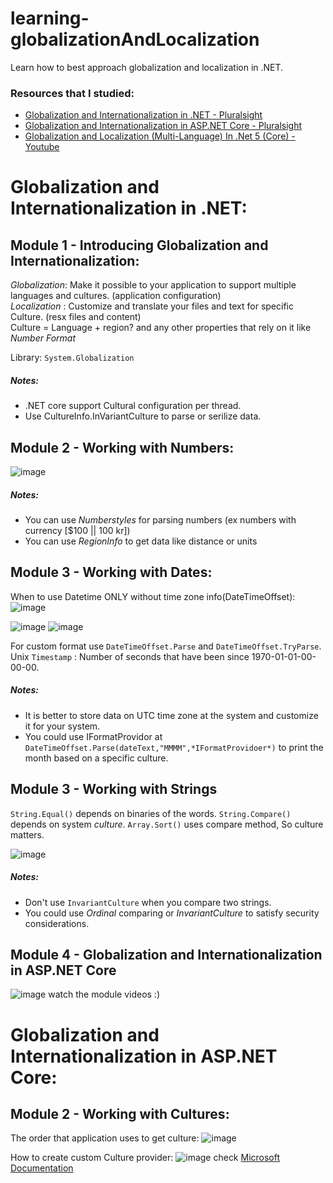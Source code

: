 # learning-globalizationAndLocalization
Learn how to best approach globalization and localization in .NET.

### Resources that I studied:<br>
- [Globalization and Internationalization in .NET - Pluralsight](https://app.pluralsight.com/library/courses/dot-net-6-globalization-internationalization/table-of-contents)
- [Globalization and Internationalization in ASP.NET Core - Pluralsight](https://app.pluralsight.com/library/courses/asp-dot-net-core-6-globalization-internationalization/table-of-contents)
- [Globalization and Localization (Multi-Language) In .Net 5 (Core) -Youtube](https://www.youtube.com/watch?v=PyCGEO4b6F0&list=PL62tSREI9C-cJtB90kxb76SDCpXKuOfUH)

  
# Globalization and Internationalization in .NET:
## Module 1 - Introducing Globalization and Internationalization:
*Globalization*: Make it possible to your application to support multiple languages and cultures. (application configuration) <br>
*Localization* : Customize and translate your files and text for specific Culture. (resx files and content)<br>
Culture = Language + region?  and any other properties that rely on it like *Number Format*<br>


Library: `System.Globalization`

##### Notes:
- .NET core support Cultural configuration per thread.
- Use CultureInfo.InVariantCulture to parse or serilize data.

## Module 2 - Working with Numbers:
![image](https://github.com/user-attachments/assets/376eb9ee-e037-4b38-99ea-8cc6b312db37)

##### Notes:
- You can use *Numberstyles* for parsing numbers (ex numbers with currency [$100 || 100 kr])
- You can use *RegionInfo* to get data like distance or units
  
## Module 3 - Working with Dates:
When to use Datetime ONLY without time zone info(DateTimeOffset):
![image](https://github.com/user-attachments/assets/8d7e7406-a4b2-448a-8547-3086aebffa88)

![image](https://github.com/user-attachments/assets/03de1456-87ba-48ab-afee-c4035ddf0340)
![image](https://github.com/user-attachments/assets/54211364-c0ce-4c03-8b34-2c96d6965a25)

For custom format use `DateTimeOffset.Parse` and `DateTimeOffset.TryParse`.
Unix `Timestamp` : Number of seconds that have been since 1970-01-01-00-00-00.

##### Notes:
- It is better to store data on UTC time zone at the system and customize it for your system.
- You could use IFormatProvidor at `DateTimeOffset.Parse(dateText,"MMMM",*IFormatProvidoer*)` to print the month based on a specific culture.

## Module 3 - Working with Strings
`String.Equal()` depends on binaries of the words.
`String.Compare()` depends on system *culture*.
`Array.Sort()` uses compare method, So culture matters.

![image](https://github.com/user-attachments/assets/e95dc93e-d36f-4d56-a65f-a3a9b9a637a9)

##### Notes:
- Don't use `InvariantCulture` when you compare two strings.
- You could use *Ordinal* comparing or *InvariantCulture* to satisfy security considerations.

## Module 4 - Globalization and Internationalization in ASP.NET Core
 ![image](https://github.com/user-attachments/assets/0d00875d-7a57-4f45-a4b9-1e1cf2b26aa6)
watch the module videos :)


# Globalization and Internationalization in ASP.NET Core:
## Module 2 - Working with Cultures:
The order that application uses to get culture:
![image](https://github.com/user-attachments/assets/b79d5fe1-2458-4a93-be63-3556edbc8d44)

How to create custom Culture provider:
![image](https://github.com/user-attachments/assets/afb687d7-9f21-4a28-905d-d563248be7df)
check [Microsoft Documentation](https://learn.microsoft.com/en-us/aspnet/core/fundamentals/localization/select-language-culture?view=aspnetcore-9.0)
